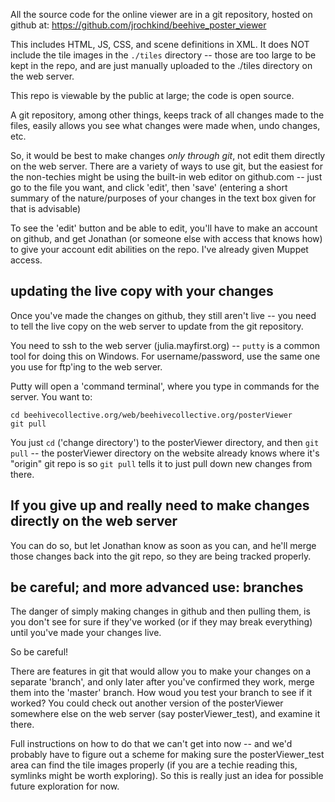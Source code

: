 All the source code for the online viewer are in a git repository, hosted on github at:
https://github.com/jrochkind/beehive_poster_viewer

This includes HTML, JS, CSS, and scene definitions in XML. It does NOT include the tile images in the `./tiles` directory -- those are too large to be kept in the repo, and are just manually uploaded to the ./tiles directory on the web server. 

This repo is viewable by the public at large; the code is open source.

A git repository, among other things, keeps track of all changes made to the files, easily allows you see what changes were made when, undo changes, etc.

So, it would be best to make changes *only through git*, not edit them directly on the web server. There are a variety of ways to use git, but the easiest for the non-techies might be using the built-in web editor on github.com -- just go to the file you want, and click 'edit', then 'save' (entering a short summary of the nature/purposes of your changes in the text box given for that is advisable)

To see the 'edit' button and be able to edit, you'll have to make an account on github, and get Jonathan (or someone else with access that knows how) to give your account edit abilities on the repo. I've already given Muppet access.

## updating the live copy with your changes

Once you've made the changes on github, they still aren't live -- you need to tell the live copy on the web server to update from the git repository.

You need to ssh to the web server (julia.mayfirst.org) -- `putty` is a common tool for doing this on Windows.  For username/password, use the same one you use for ftp'ing to the web server.

Putty will open a 'command terminal', where you type in commands for the server. You want to:

    cd beehivecollective.org/web/beehivecollective.org/posterViewer
    git pull

You just `cd` ('change directory') to the posterViewer directory, and then `git pull` -- the posterViewer directory on the website already knows where it's "origin" git repo is so `git pull` tells it to just pull down new changes from there.

## If you give up and really need to make changes directly on the web server

You can do so, but let Jonathan know as soon as you can, and he'll merge those changes back into the git repo, so they are being tracked properly.


## be careful; and more advanced use: branches

The danger of simply making changes in github and then pulling them, is you don't see for sure if they've worked (or if they may break everything) until you've made your changes live. 

So be careful!

There are features in git that would allow you to make your changes on a separate 'branch', and only later after you've confirmed they work, merge them into the 'master' branch. How woud you test your branch to see if it worked? You could check out another version of the posterViewer somewhere else on the web server (say posterViewer_test), and examine it there. 

Full instructions on how to do that we can't get into now -- and we'd probably have to figure out a scheme for making sure the posterViewer_test area can find the tile images properly (if you are a techie reading this, symlinks might be worth exploring). So this is really just an idea for possible future exploration for now. 